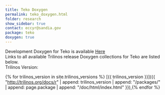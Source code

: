 ```yaml
---
title: Teko Doxygen
permalink: teko_doxygen.html
folder: research
show_sidebar: true
contact: eccyr@sandia.gov
package: teko
doxygen: true
---
```


Development Doxygen for Teko is available [Here](http://trilinos.org/docs/dev/packages/teko/doc/html/index.html)  
Links to all available Trilinos release Doxygen collections for Teko are listed below.  
Trilinos Version:

{% for trilinos_version in site.trilinos_versions %}
[{{ trilinos_version }}]({{ "http://trilinos.org/docs/r" | append: trilinos_version | append: "/packages/" | append: page.package | append: "/doc/html/index.html" }}),{% endfor %}
